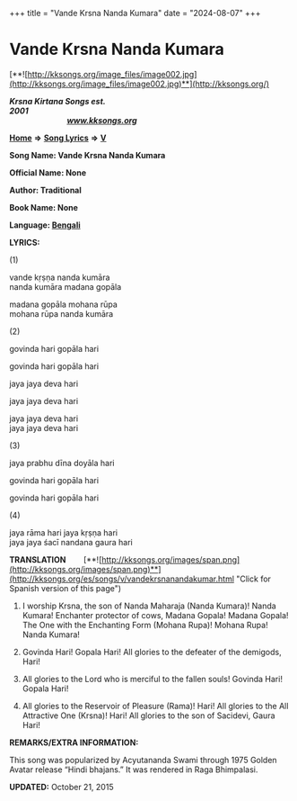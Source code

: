 +++
title = "Vande Krsna Nanda Kumara"
date = "2024-08-07"
+++

# Vande Krsna Nanda Kumara
[**![http://kksongs.org/image_files/image002.jpg](http://kksongs.org/image_files/image002.jpg)**](http://kksongs.org/)

**_Krsna Kirtana Songs est. 2001_**                                                                                                                                                 **_www.kksongs.org_**

[**Home**](http://kksongs.org/) **⇒** [**Song Lyrics**](http://kksongs.org/lyrics.html) **⇒** [**V**](http://kksongs.org/songs/song_v.html)

**Song Name: Vande Krsna Nanda Kumara**

**Official Name: None**

**Author: Traditional**

**Book Name: None**

**Language: [Bengali](http://kksongs.org/language/list/bengali.html)**

**LYRICS:**

(1)

vande kṛṣṇa nanda kumāra  
nanda kumāra madana gopāla

madana gopāla mohana rūpa  
mohana rūpa nanda kumāra

(2)

govinda hari gopāla hari

govinda hari gopāla hari

jaya jaya deva hari

jaya jaya deva hari

jaya jaya deva hari  
jaya jaya deva hari

(3)

jaya prabhu dīna doyāla hari

govinda hari gopāla hari

govinda hari gopāla hari

(4)

jaya rāma hari jaya kṛṣṇa hari  
jaya jaya śacī nandana gaura hari

**TRANSLATION**        [**![http://kksongs.org/images/span.png](http://kksongs.org/images/span.png)**](http://kksongs.org/es/songs/v/vandekrsnanandakumar.html "Click for Spanish version of this page")

1) I worship Krsna, the son of Nanda Maharaja (Nanda Kumara)! Nanda Kumara! Enchanter protector of cows, Madana Gopala! Madana Gopala! The One with the Enchanting Form (Mohana Rupa)! Mohana Rupa! Nanda Kumara!

2) Govinda Hari! Gopala Hari! All glories to the defeater of the demigods, Hari!

3) All glories to the Lord who is merciful to the fallen souls! Govinda Hari! Gopala Hari!

4) All glories to the Reservoir of Pleasure (Rama)! Hari! All glories to the All Attractive One (Krsna)! Hari! All glories to the son of Sacidevi, Gaura Hari!

**REMARKS/EXTRA INFORMATION:**

This song was popularized by Acyutananda Swami through 1975 Golden Avatar release “Hindi bhajans.” It was rendered in Raga Bhimpalasi.

**UPDATED:** October 21, 2015